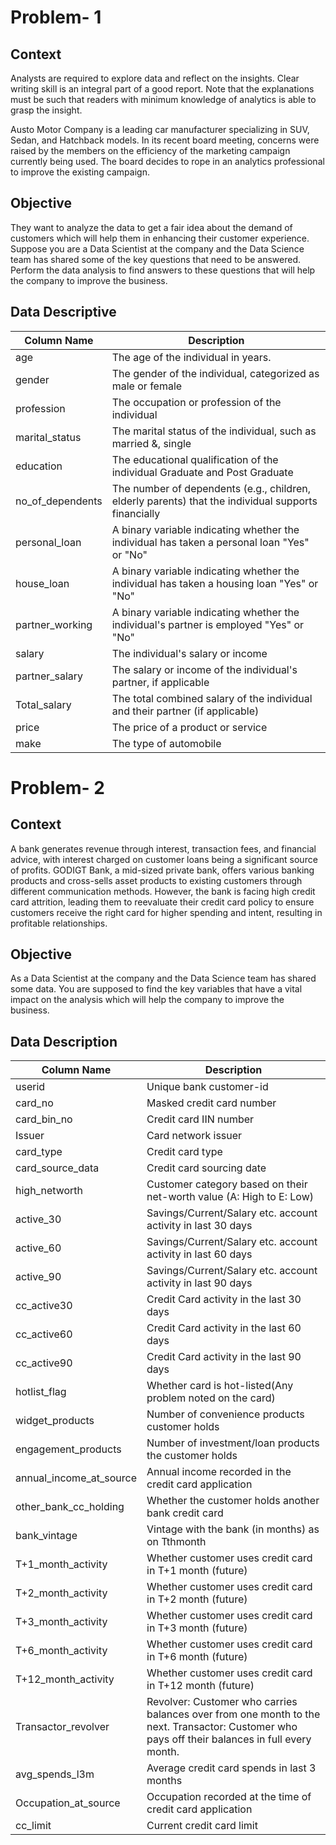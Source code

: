 # Problem- 1

## Context
Analysts are required to explore data and reflect on the insights. Clear writing skill is an integral part of a good report. Note that the explanations must be such that readers with minimum knowledge of analytics is able to grasp the insight.

Austo Motor Company is a leading car manufacturer specializing in SUV, Sedan, and Hatchback models. In its recent board meeting, concerns were raised by the members on the efficiency of the marketing campaign currently being used. The board decides to rope in an analytics professional to improve the existing campaign.

## Objective
They want to analyze the data to get a fair idea about the demand of customers which will help them in enhancing their customer experience. Suppose you are a Data Scientist at the company and the Data Science team has shared some of the key questions that need to be answered. Perform the data analysis to find answers to these questions that will help the company to improve the business.

## Data Descriptive
| Column Name | Description |
| --- | --- |
| age | The age of the individual in years. |
| gender | The gender of the individual, categorized as male or female |
| profession | The occupation or profession of the individual |
| marital_status | The marital status of the individual, such as married &, single |
| education | The educational qualification of the individual Graduate and Post Graduate |
| no_of_dependents | The number of dependents (e.g., children, elderly parents) that the individual supports financially |
| personal_loan | A binary variable indicating whether the individual has taken a personal loan "Yes" or "No" |
| house_loan | A binary variable indicating whether the individual has taken a housing loan "Yes" or "No" |
| partner_working | A binary variable indicating whether the individual's partner is employed "Yes" or "No" |
| salary | The individual's salary or income |
| partner_salary | The salary or income of the individual's partner, if applicable |
| Total_salary | The total combined salary of the individual and their partner (if applicable) |
| price | The price of a product or service |
| make | The type of automobile |

# Problem- 2
## Context
A bank generates revenue through interest, transaction fees, and financial advice, with interest charged on customer loans being a significant source of profits. GODIGT Bank, a mid-sized private bank, offers various banking products and cross-sells asset products to existing customers through different communication methods. However, the bank is facing high credit card attrition, leading them to reevaluate their credit card policy to ensure customers receive the right card for higher spending and intent, resulting in profitable relationships.

## Objective
As a Data Scientist at the company and the Data Science team has shared some data. You are supposed to find the key variables that have a vital impact on the analysis which will help the company to improve the business.

## Data Description
| Column Name | Description |
| --- | --- |
| userid | Unique bank customer-id |
| card_no | Masked credit card number |
| card_bin_no | Credit card IIN number |
| Issuer | Card network issuer |
| card_type | Credit card type |
| card_source_data | Credit card sourcing date |
| high_networth | Customer category based on their net-worth value (A: High to E: Low) |
| active_30 | Savings/Current/Salary etc. account activity in last 30 days |
| active_60 | Savings/Current/Salary etc. account activity in last 60 days |
| active_90 | Savings/Current/Salary etc. account activity in last 90 days |
| cc_active30 | Credit Card activity in the last 30 days |
| cc_active60 | Credit Card activity in the last 60 days |
| cc_active90 | Credit Card activity in the last 90 days |
| hotlist_flag | Whether card is hot-listed(Any problem noted on the card) |
| widget_products | Number of convenience products customer holds |
| engagement_products | Number of investment/loan products the customer holds |
| annual_income_at_source | Annual income recorded in the credit card application |
| other_bank_cc_holding | Whether the customer holds another bank credit card | 
| bank_vintage | Vintage with the bank (in months) as on Tthmonth |
| T+1_month_activity | Whether customer uses credit card in T+1 month (future) |
| T+2_month_activity | Whether customer uses credit card in T+2 month (future) |
| T+3_month_activity | Whether customer uses credit card in T+3 month (future) |
| T+6_month_activity | Whether customer uses credit card in T+6 month (future) |
| T+12_month_activity | Whether customer uses credit card in T+12 month (future) |
| Transactor_revolver | Revolver: Customer who carries balances over from one month to the next. Transactor: Customer who pays off their balances in full every month. |
| avg_spends_l3m | Average credit card spends in last 3 months |
| Occupation_at_source | Occupation recorded at the time of credit card application |
| cc_limit | Current credit card limit |
